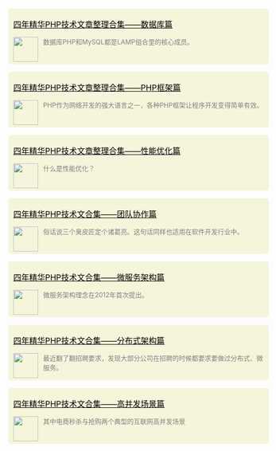 

<div name="section_div" style="background-color:#f5f5dc;padding:5px 10px;width:100%;border-radius:5px;margin-top:15px;"><div><p><font size=3 style="color:black;"><a href="undefined" _target="blank" style="color:black;">四年精华PHP技术文章整理合集——数据库篇</a></font></p></div><div style="display:flex;display:-webkit-flex;"><div style="width:50px;"><img style="width:50px;" src="https://mp.weixin.qq.com/favicon.ico" /></div><div style="flex:1;-webkit-flex:1;padding-left:10px;overflow:hidden;"><font size=2 color=grey>数据库PHP和MySQL都是LAMP组合里的核心成员。</font></div></div></div>

<div name="section_div" style="background-color:#f5f5dc;padding:5px 10px;width:100%;border-radius:5px;margin-top:15px;"><div><p><font size=3 style="color:black;"><a href="undefined" _target="blank" style="color:black;">四年精华PHP技术文章整理合集——PHP框架篇</a></font></p></div><div style="display:flex;display:-webkit-flex;"><div style="width:50px;"><img style="width:50px;" src="https://mp.weixin.qq.com/favicon.ico" /></div><div style="flex:1;-webkit-flex:1;padding-left:10px;overflow:hidden;"><font size=2 color=grey>PHP作为网络开发的强大语言之一，各种PHP框架让程序开发变得简单有效。</font></div></div></div>

<div name="section_div" style="background-color:#f5f5dc;padding:5px 10px;width:100%;border-radius:5px;margin-top:15px;"><div><p><font size=3 style="color:black;"><a href="undefined" _target="blank" style="color:black;">四年精华PHP技术文章整理合集——性能优化篇</a></font></p></div><div style="display:flex;display:-webkit-flex;"><div style="width:50px;"><img style="width:50px;" src="https://mp.weixin.qq.com/favicon.ico" /></div><div style="flex:1;-webkit-flex:1;padding-left:10px;overflow:hidden;"><font size=2 color=grey>什么是性能优化？</font></div></div></div>

<div name="section_div" style="background-color:#f5f5dc;padding:5px 10px;width:100%;border-radius:5px;margin-top:15px;"><div><p><font size=3 style="color:black;"><a href="undefined" _target="blank" style="color:black;">四年精华PHP技术文合集——团队协作篇</a></font></p></div><div style="display:flex;display:-webkit-flex;"><div style="width:50px;"><img style="width:50px;" src="https://mp.weixin.qq.com/favicon.ico" /></div><div style="flex:1;-webkit-flex:1;padding-left:10px;overflow:hidden;"><font size=2 color=grey>俗话说三个臭皮匠定个诸葛亮。这句话同样也适用在软件开发行业中。</font></div></div></div>

<div name="section_div" style="background-color:#f5f5dc;padding:5px 10px;width:100%;border-radius:5px;margin-top:15px;"><div><p><font size=3 style="color:black;"><a href="undefined" _target="blank" style="color:black;">四年精华PHP技术文合集——微服务架构篇</a></font></p></div><div style="display:flex;display:-webkit-flex;"><div style="width:50px;"><img style="width:50px;" src="https://mp.weixin.qq.com/favicon.ico" /></div><div style="flex:1;-webkit-flex:1;padding-left:10px;overflow:hidden;"><font size=2 color=grey>微服务架构理念在2012年首次提出。</font></div></div></div>

<div name="section_div" style="background-color:#f5f5dc;padding:5px 10px;width:100%;border-radius:5px;margin-top:15px;"><div><p><font size=3 style="color:black;"><a href="undefined" _target="blank" style="color:black;">四年精华PHP技术文合集——分布式架构篇</a></font></p></div><div style="display:flex;display:-webkit-flex;"><div style="width:50px;"><img style="width:50px;" src="https://mp.weixin.qq.com/favicon.ico" /></div><div style="flex:1;-webkit-flex:1;padding-left:10px;overflow:hidden;"><font size=2 color=grey>最近翻了翻招聘要求，发现大部分公司在招聘的时候都要求要做过分布式、微服务。</font></div></div></div>

<div name="section_div" style="background-color:#f5f5dc;padding:5px 10px;width:100%;border-radius:5px;margin-top:15px;"><div><p><font size=3 style="color:black;"><a href="undefined" _target="blank" style="color:black;">四年精华PHP技术文合集——高并发场景篇</a></font></p></div><div style="display:flex;display:-webkit-flex;"><div style="width:50px;"><img style="width:50px;" src="https://mp.weixin.qq.com/favicon.ico" /></div><div style="flex:1;-webkit-flex:1;padding-left:10px;overflow:hidden;"><font size=2 color=grey>其中电商秒杀与抢购两个典型的互联网高并发场景</font></div></div></div>